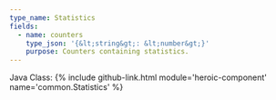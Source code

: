 ```yaml
---
type_name: Statistics
fields:
  - name: counters
    type_json: '{&lt;string&gt;: &lt;number&gt;}'
    purpose: Counters containing statistics.
---
```

Java Class: {% include github-link.html module='heroic-component' name='common.Statistics' %}
